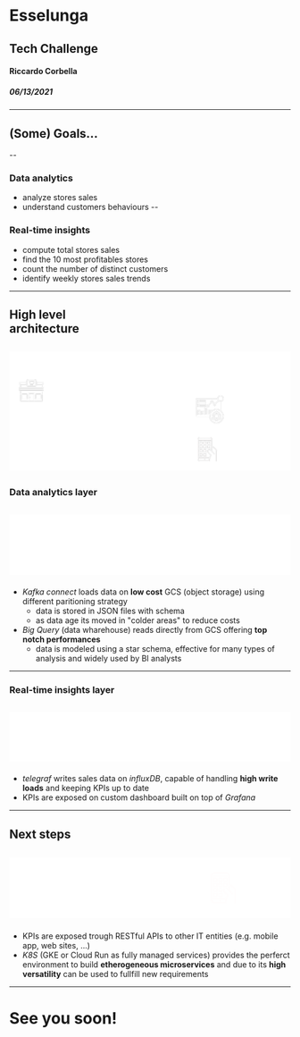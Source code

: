 # Esselunga<br/>
## Tech Challenge
#### Riccardo Corbella
##### 06/13/2021
---
## (Some) Goals...
--
### Data analytics
- analyze stores sales
- understand customers behaviours
--
### Real-time insights
- compute total stores sales
- find the 10 most profitables stores
- count the number of distinct customers
- identify weekly stores sales trends
---
## High level<br/> architecture
![Architecture](images/esselunga_tech_architettura.png)
---
### Data analytics layer
![Analitycs layer](images/architettura_anal.svg)
--
- _Kafka connect_ loads data on __low cost__ GCS (object storage) using different paritioning strategy
  - data is stored in JSON files with schema
  - as data age its moved in "colder areas" to reduce costs
- _Big Query_ (data wharehouse) reads directly from GCS offering __top notch performances__
  - data is modeled using a star schema, effective for many types of analysis and widely used by BI analysts
---
### Real-time insights layer
![Real-time layer](images/architettura_real.svg)
--
- _telegraf_ writes sales data on _influxDB_, capable of handling __high write loads__ and keeping KPIs up to date
- KPIs are exposed on custom dashboard built on top of _Grafana_
---
## Next steps
![Extra layer](images/architettura_extra.svg)
--
- KPIs are exposed trough RESTful APIs to other IT entities (e.g. mobile app, web sites, ...)
- _K8S_ (GKE or Cloud Run as fully managed services) provides the perferct environment to build __etherogeneous microservices__ and due to its __high versatility__ can be used to fullfill new requirements
---
# See you soon!